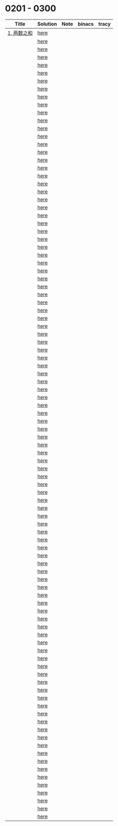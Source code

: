 # 0201 - 0300



| Title                                                    | Solution                 | Note | binacs | tracy |
| -------------------------------------------------------- | ------------------------ | ---- | ------ | ----- |
| [1. 两数之和](https://leetcode-cn.com/problems/two-sum/) | [here](./0201/README.md) |      |        |       |
|                                                          | [here](./0202/README.md) |      |        |       |
|                                                          | [here](./0203/README.md) |      |        |       |
|                                                          | [here](./0204/README.md) |      |        |       |
|                                                          | [here](./0205/README.md) |      |        |       |
|                                                          | [here](./0206/README.md) |      |        |       |
|                                                          | [here](./0207/README.md) |      |        |       |
|                                                          | [here](./0208/README.md) |      |        |       |
|                                                          | [here](./0209/README.md) |      |        |       |
|                                                          | [here](./0210/README.md) |      |        |       |
|                                                          | [here](./0211/README.md) |      |        |       |
|                                                          | [here](./0212/README.md) |      |        |       |
|                                                          | [here](./0213/README.md) |      |        |       |
|                                                          | [here](./0214/README.md) |      |        |       |
|                                                          | [here](./0215/README.md) |      |        |       |
|                                                          | [here](./0216/README.md) |      |        |       |
|                                                          | [here](./0217/README.md) |      |        |       |
|                                                          | [here](./0218/README.md) |      |        |       |
|                                                          | [here](./0219/README.md) |      |        |       |
|                                                          | [here](./0220/README.md) |      |        |       |
|                                                          | [here](./0221/README.md) |      |        |       |
|                                                          | [here](./0222/README.md) |      |        |       |
|                                                          | [here](./0223/README.md) |      |        |       |
|                                                          | [here](./0224/README.md) |      |        |       |
|                                                          | [here](./0225/README.md) |      |        |       |
|                                                          | [here](./0226/README.md) |      |        |       |
|                                                          | [here](./0227/README.md) |      |        |       |
|                                                          | [here](./0228/README.md) |      |        |       |
|                                                          | [here](./0229/README.md) |      |        |       |
|                                                          | [here](./0230/README.md) |      |        |       |
|                                                          | [here](./0231/README.md) |      |        |       |
|                                                          | [here](./0232/README.md) |      |        |       |
|                                                          | [here](./0233/README.md) |      |        |       |
|                                                          | [here](./0234/README.md) |      |        |       |
|                                                          | [here](./0235/README.md) |      |        |       |
|                                                          | [here](./0236/README.md) |      |        |       |
|                                                          | [here](./0237/README.md) |      |        |       |
|                                                          | [here](./0238/README.md) |      |        |       |
|                                                          | [here](./0239/README.md) |      |        |       |
|                                                          | [here](./0240/README.md) |      |        |       |
|                                                          | [here](./0241/README.md) |      |        |       |
|                                                          | [here](./0242/README.md) |      |        |       |
|                                                          | [here](./0243/README.md) |      |        |       |
|                                                          | [here](./0244/README.md) |      |        |       |
|                                                          | [here](./0245/README.md) |      |        |       |
|                                                          | [here](./0246/README.md) |      |        |       |
|                                                          | [here](./0247/README.md) |      |        |       |
|                                                          | [here](./0248/README.md) |      |        |       |
|                                                          | [here](./0249/README.md) |      |        |       |
|                                                          | [here](./0250/README.md) |      |        |       |
|                                                          | [here](./0251/README.md) |      |        |       |
|                                                          | [here](./0252/README.md) |      |        |       |
|                                                          | [here](./0253/README.md) |      |        |       |
|                                                          | [here](./0254/README.md) |      |        |       |
|                                                          | [here](./0255/README.md) |      |        |       |
|                                                          | [here](./0256/README.md) |      |        |       |
|                                                          | [here](./0257/README.md) |      |        |       |
|                                                          | [here](./0258/README.md) |      |        |       |
|                                                          | [here](./0259/README.md) |      |        |       |
|                                                          | [here](./0260/README.md) |      |        |       |
|                                                          | [here](./0261/README.md) |      |        |       |
|                                                          | [here](./0262/README.md) |      |        |       |
|                                                          | [here](./0263/README.md) |      |        |       |
|                                                          | [here](./0264/README.md) |      |        |       |
|                                                          | [here](./0265/README.md) |      |        |       |
|                                                          | [here](./0266/README.md) |      |        |       |
|                                                          | [here](./0267/README.md) |      |        |       |
|                                                          | [here](./0268/README.md) |      |        |       |
|                                                          | [here](./0269/README.md) |      |        |       |
|                                                          | [here](./0270/README.md) |      |        |       |
|                                                          | [here](./0271/README.md) |      |        |       |
|                                                          | [here](./0272/README.md) |      |        |       |
|                                                          | [here](./0273/README.md) |      |        |       |
|                                                          | [here](./0274/README.md) |      |        |       |
|                                                          | [here](./0275/README.md) |      |        |       |
|                                                          | [here](./0276/README.md) |      |        |       |
|                                                          | [here](./0277/README.md) |      |        |       |
|                                                          | [here](./0278/README.md) |      |        |       |
|                                                          | [here](./0279/README.md) |      |        |       |
|                                                          | [here](./0280/README.md) |      |        |       |
|                                                          | [here](./0281/README.md) |      |        |       |
|                                                          | [here](./0282/README.md) |      |        |       |
|                                                          | [here](./0283/README.md) |      |        |       |
|                                                          | [here](./0284/README.md) |      |        |       |
|                                                          | [here](./0285/README.md) |      |        |       |
|                                                          | [here](./0286/README.md) |      |        |       |
|                                                          | [here](./0287/README.md) |      |        |       |
|                                                          | [here](./0288/README.md) |      |        |       |
|                                                          | [here](./0289/README.md) |      |        |       |
|                                                          | [here](./0290/README.md) |      |        |       |
|                                                          | [here](./0291/README.md) |      |        |       |
|                                                          | [here](./0292/README.md) |      |        |       |
|                                                          | [here](./0293/README.md) |      |        |       |
|                                                          | [here](./0294/README.md) |      |        |       |
|                                                          | [here](./0295/README.md) |      |        |       |
|                                                          | [here](./0296/README.md) |      |        |       |
|                                                          | [here](./0297/README.md) |      |        |       |
|                                                          | [here](./0298/README.md) |      |        |       |
|                                                          | [here](./0299/README.md) |      |        |       |
|                                                          | [here](./0300/README.md) |      |        |       |

